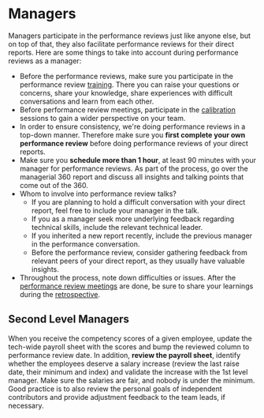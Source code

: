 # Managers

Managers participate in the performance reviews just like anyone else, but on top of that, they also facilitate performance reviews for their direct reports. Here are some things to take into account during performance reviews as a manager:

- Before the performance reviews, make sure you participate in the performance review [training](training.md). There you can raise your questions or concerns, share your knowledge, share experiences with difficult conversations and learn from each other.
- Before performance review meetings, participate in the [calibration](calibration.md) sessions to gain a wider perspective on your team.
- In order to ensure consistency, we're doing performance reviews in a top-down manner. Therefore make sure you **first complete your own performance review** before doing performance reviews of your direct reports.
- Make sure you **schedule more than 1 hour**, at least 90 minutes with your manager for performance reviews. As part of the process, go over the managerial 360 report and discuss all insights and talking points that come out of the 360.
- Whom to involve into performance review talks?
  - If you are planning to hold a difficult conversation with your direct report, feel free to include your manager in the talk.
  - If you as a manager seek more underlying feedback regarding technical skills, include the relevant technical leader.
  - If you inherited a new report recently, include the previous manager in the performance conversation.
  - Before the performance review, consider gathering feedback from relevant peers of your direct report, as they usually have valuable insights.
- Throughout the process, note down difficulties or issues. After the [performance review meetings](../performance-review-meeting.md) are done, be sure to share your learnings during the [retrospective](retrospective.md).

## Second Level Managers

When you receive the competency scores of a given employee, update the tech-wide payroll sheet with the scores and bump the reviewed column to performance review date. In addition, **review the payroll sheet**, identify whether the employees deserve a salary increase (review the last raise date, their minimum and index) and validate the increase with the 1st level manager. Make sure the salaries are fair, and nobody is under the minimum. Good practice is to also review the personal goals of independent contributors and provide adjustment feedback to the team leads, if necessary.